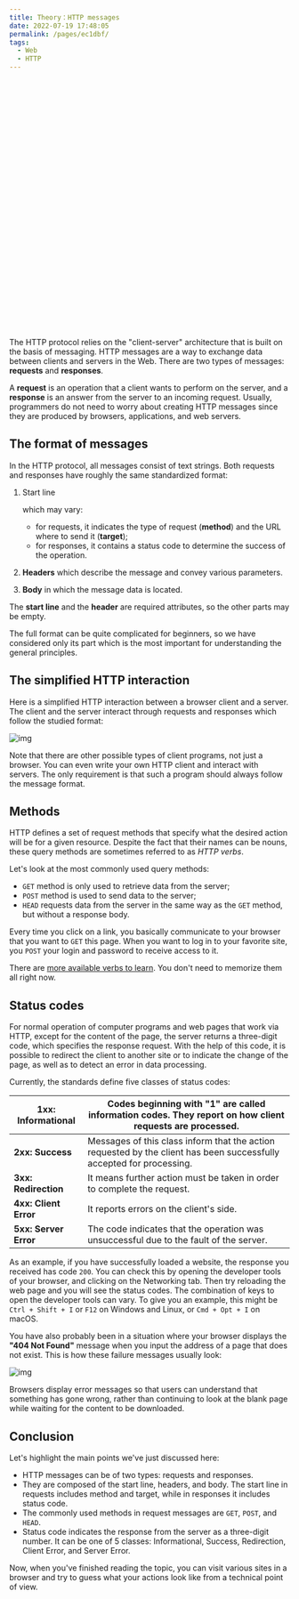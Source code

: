 ```yaml
---
title: Theory：HTTP messages
date: 2022-07-19 17:48:05
permalink: /pages/ec1dbf/
tags:
  - Web
  - HTTP
---
```

<div style="background-image: url(https://cdn.jsdelivr.net/gh/JimFKppt/Pictures@master/static_files/img/milad-fakurian-UiiHVEyxtyA-unsplash.jpg); background-size: cover;">
    <iframe :src="$withBase('/markmap/Markmap_Theory：HTTP messa.html')" width="100%" height="450" frameborder="0" scrolling="No" leftmargin="0" topmargin="0"></iframe>
</div>

The HTTP protocol relies on the "client-server" architecture that is built on the basis of messaging. HTTP messages are a way to exchange data between clients and servers in the Web. There are two types of messages: **requests** and **responses**.

A **request** is an operation that a client wants to perform on the server, and a **response** is an answer from the server to an incoming request. Usually, programmers do not need to worry about creating HTTP messages since they are produced by browsers, applications, and web servers.

## The format of messages

In the HTTP protocol, all messages consist of text strings. Both requests and responses have roughly the same standardized format:

1. Start line

    which may vary:

   - for requests, it indicates the type of request (**method**) and the URL where to send it (**target**);
   - for responses, it contains a status code to determine the success of the operation.

2. **Headers** which describe the message and convey various parameters.

3. **Body** in which the message data is located.

The **start line** and the **header** are required attributes, so the other parts may be empty.

The full format can be quite complicated for beginners, so we have considered only its part which is the most important for understanding the general principles.

## The simplified HTTP interaction

Here is a simplified HTTP interaction between a browser client and a server. The client and the server interact through requests and responses which follow the studied format:

![img](https://ucarecdn.com/2db1fbaa-3aa7-4117-acd9-5f1c7f01bd10/)



Note that there are other possible types of client programs, not just a browser. You can even write your own HTTP client and interact with servers. The only requirement is that such a program should always follow the message format.



## Methods

HTTP defines a set of request methods that specify what the desired action will be for a given resource. Despite the fact that their names can be nouns, these query methods are sometimes referred to as *HTTP verbs*.

Let's look at the most commonly used query methods:

- `GET` method is only used to retrieve data from the server;
- `POST` method is used to send data to the server;
- `HEAD` requests data from the server in the same way as the `GET` method, but without a response body.

Every time you click on a link, you basically communicate to your browser that you want to `GET` this page. When you want to log in to your favorite site, you `POST` your login and password to receive access to it.

There are [more available verbs to learn](https://developer.mozilla.org/en-US/docs/Web/HTTP/Methods). You don't need to memorize them all right now.

## Status codes

For normal operation of computer programs and web pages that work via HTTP, except for the content of the page, the server returns a three-digit code, which specifies the response request. With the help of this code, it is possible to redirect the client to another site or to indicate the change of the page, as well as to detect an error in data processing.

Currently, the standards define five classes of status codes:

| **1xx: Informational** | Codes beginning with "1" are called information codes. They report on how client requests are processed. |
| ---------------------- | ------------------------------------------------------------ |
| **2xx: Success**       | Messages of this class inform that the action requested by the client has been successfully accepted for processing. |
| **3xx: Redirection**   | It means further action must be taken in order to complete the request. |
| **4xx: Client Error**  | It reports errors on the client's side.                      |
| **5xx: Server Error**  | The code indicates that the operation was unsuccessful due to the fault of the server. |

As an example, if you have successfully loaded a website, the response you received has code `200`. You can check this by opening the developer tools of your browser, and clicking on the Networking tab. Then try reloading the web page and you will see the status codes. The combination of keys to open the developer tools can vary. To give you an example, this might be `Ctrl + Shift + I` or `F12` on Windows and Linux, or `Cmd + Opt + I` on macOS.

You have also probably been in a situation where your browser displays the **"404 Not Found"** message when you input the address of a page that does not exist. This is how these failure messages usually look:

![img](https://ucarecdn.com/946f2b2d-b1fb-4c42-84cb-e36fa29b8117/)

Browsers display error messages so that users can understand that something has gone wrong, rather than continuing to look at the blank page while waiting for the content to be downloaded.

## Conclusion

Let's highlight the main points we've just discussed here:

- HTTP messages can be of two types: requests and responses.
- They are composed of the start line, headers, and body. The start line in requests includes method and target, while in responses it includes status code.
- The commonly used methods in request messages are `GET`, `POST`, and `HEAD`.
- Status code indicates the response from the server as a three-digit number. It can be one of 5 classes: Informational, Success, Redirection, Client Error, and Server Error.

Now, when you've finished reading the topic, you can visit various sites in a browser and try to guess what your actions look like from a technical point of view.